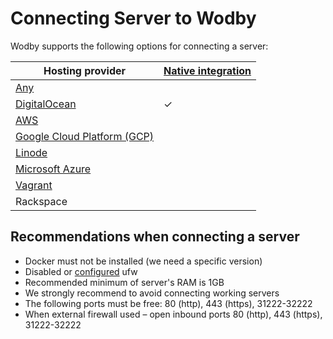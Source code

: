 # Connecting Server to Wodby

Wodby supports the following options for connecting a server:

| Hosting provider | [Native integration](../../integrations/README.md) |
| ---------------- | --------------------------------------------------- |
| [Any](custom.md) |  |
| [DigitalOcean](do.md) | ✓ |
| [AWS](aws.md) | |
| [Google Cloud Platform (GCP)](gcp.md) | |
| [Linode](linode.md) | |
| [Microsoft Azure](azure.md) | |
| [Vagrant](vagrant.md) | |
| Rackspace | &nbsp; |

## Recommendations when connecting a server

* Docker must not be installed (we need a specific version)
* Disabled or [configured](../../infrastructure/ufw.md) ufw
* Recommended minimum of server's RAM is 1GB
* We strongly recommend to avoid connecting working servers
* The following ports must be free: 80 (http), 443 (https), 31222-32222
* When external firewall used – open inbound ports 80 (http), 443 (https), 31222-32222
